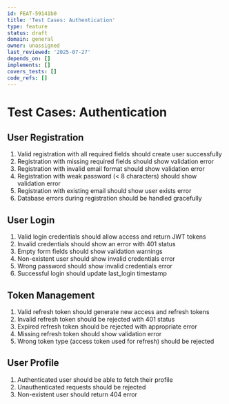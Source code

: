 ```yaml
---
id: FEAT-59141b0
title: 'Test Cases: Authentication'
type: feature
status: draft
domain: general
owner: unassigned
last_reviewed: '2025-07-27'
depends_on: []
implements: []
covers_tests: []
code_refs: []
---
```

# Test Cases: Authentication

## User Registration
1. Valid registration with all required fields should create user successfully
2. Registration with missing required fields should show validation error
3. Registration with invalid email format should show validation error
4. Registration with weak password (< 8 characters) should show validation error
5. Registration with existing email should show user exists error
6. Database errors during registration should be handled gracefully

## User Login
1. Valid login credentials should allow access and return JWT tokens
2. Invalid credentials should show an error with 401 status
3. Empty form fields should show validation warnings
4. Non-existent user should show invalid credentials error
5. Wrong password should show invalid credentials error
6. Successful login should update last_login timestamp

## Token Management
1. Valid refresh token should generate new access and refresh tokens
2. Invalid refresh token should be rejected with 401 status
3. Expired refresh token should be rejected with appropriate error
4. Missing refresh token should show validation error
5. Wrong token type (access token used for refresh) should be rejected

## User Profile
1. Authenticated user should be able to fetch their profile
2. Unauthenticated requests should be rejected
3. Non-existent user should return 404 error
